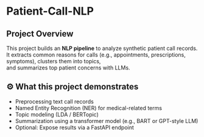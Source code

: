 # Patient-Call-NLP

## Project Overview
This project builds an **NLP pipeline** to analyze synthetic patient call records.  
It extracts common reasons for calls (e.g., appointments, prescriptions, symptoms), clusters them into topics,  
and summarizes top patient concerns with LLMs.

## ⚙️ What this project demonstrates
- Preprocessing text call records
- Named Entity Recognition (NER) for medical-related terms
- Topic modeling (LDA / BERTopic)
- Summarization using a transformer model (e.g., BART or GPT-style LLM)
- Optional: Expose results via a FastAPI endpoint

## 
